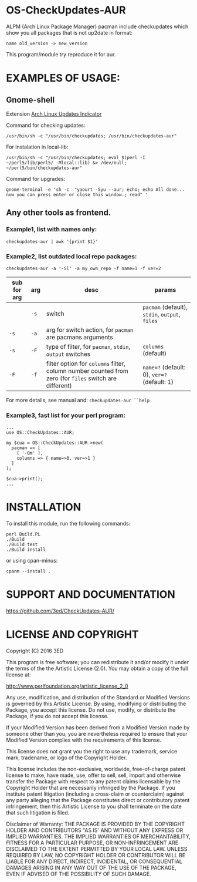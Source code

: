 # OS-CheckUpdates-AUR

ALPM (Arch Linux Package Manager) pacman include checkupdates which show you all packages that is not up2date in format:
```
name old_version -> new_version
```
This program/module try reproduce it for aur.

# EXAMPLES OF USAGE:
## Gnome-shell
Extension [Arch Linux Updates Indicator](https://extensions.gnome.org/extension/1010/archlinux-updates-indicator/)

Command for checking updates:
```
/usr/bin/sh -c "/usr/bin/checkupdates; /usr/bin/checkupdates-aur"
```

For instalation in local-lib:
```
/usr/bin/sh -c "/usr/bin/checkupdates; eval $(perl -I ~/perl5/lib/perl5/ -Mlocal::lib) &> /dev/null; ~/perl5/bin/checkupdates-aur"
```

Command for upgrades:
```
gnome-terminal -e 'sh -c  "yaourt -Syu --aur; echo; echo All done... now you can press enter or close this window.; read" '
```

## Any other tools as frontend.
### Example1, list with names only:
```
checkupdates-aur | awk '{print $1}'
```

### Example2, list outdated local repo packages:
```
checkupdates-aur -a '-Sl' -a my_own_repo -f name=1 -f ver=2
```

sub for arg | arg  | desc | params
------------|------|------|-------
     | `-s` | switch | `pacman` (default), `stdin`, `output`, `files`
`-s` | `-a` | arg for switch action, for `pacman` are pacmans arguments
`-s` | `-F` | type of filter, for `pacman`, `stdin`, `output` switches | `columns` (default)
`-F` | `-f` | filter option for `columns` filter, column number counted from zero (for `files` switch are different) | `name=?` (default: 0), `ver=?` (default: 1)

For more details, see manual and: `checkupdates-aur ``help`

### Example3, fast list for your perl program:
```
...
use OS::CheckUpdates::AUR;

my $cua = OS::CheckUpdates::AUR->new(
  pacman => [
    [ '-Qm' ],
    columns => { name=>0, ver=>1 }
  ]
);

$cua->print();
...
```

# INSTALLATION

To install this module, run the following commands:
```
perl Build.PL
./Build
./Build test
./Build install
```

or using cpan-minus:
```
cpanm --install .
```

# SUPPORT AND DOCUMENTATION
https://github.com/3ed/CheckUpdates-AUR/

# LICENSE AND COPYRIGHT

Copyright (C) 2016 3ED

This program is free software; you can redistribute it and/or modify it
under the terms of the the Artistic License (2.0). You may obtain a
copy of the full license at:

http://www.perlfoundation.org/artistic_license_2_0

Any use, modification, and distribution of the Standard or Modified
Versions is governed by this Artistic License. By using, modifying or
distributing the Package, you accept this license. Do not use, modify,
or distribute the Package, if you do not accept this license.

If your Modified Version has been derived from a Modified Version made
by someone other than you, you are nevertheless required to ensure that
your Modified Version complies with the requirements of this license.

This license does not grant you the right to use any trademark, service
mark, tradename, or logo of the Copyright Holder.

This license includes the non-exclusive, worldwide, free-of-charge
patent license to make, have made, use, offer to sell, sell, import and
otherwise transfer the Package with respect to any patent claims
licensable by the Copyright Holder that are necessarily infringed by the
Package. If you institute patent litigation (including a cross-claim or
counterclaim) against any party alleging that the Package constitutes
direct or contributory patent infringement, then this Artistic License
to you shall terminate on the date that such litigation is filed.

Disclaimer of Warranty: THE PACKAGE IS PROVIDED BY THE COPYRIGHT HOLDER
AND CONTRIBUTORS "AS IS' AND WITHOUT ANY EXPRESS OR IMPLIED WARRANTIES.
THE IMPLIED WARRANTIES OF MERCHANTABILITY, FITNESS FOR A PARTICULAR
PURPOSE, OR NON-INFRINGEMENT ARE DISCLAIMED TO THE EXTENT PERMITTED BY
YOUR LOCAL LAW. UNLESS REQUIRED BY LAW, NO COPYRIGHT HOLDER OR
CONTRIBUTOR WILL BE LIABLE FOR ANY DIRECT, INDIRECT, INCIDENTAL, OR
CONSEQUENTIAL DAMAGES ARISING IN ANY WAY OUT OF THE USE OF THE PACKAGE,
EVEN IF ADVISED OF THE POSSIBILITY OF SUCH DAMAGE.

